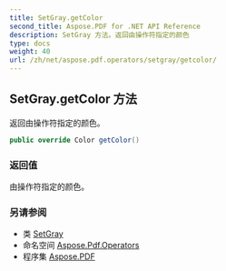 ```yaml
---
title: SetGray.getColor
second_title: Aspose.PDF for .NET API Reference
description: SetGray 方法。返回由操作符指定的颜色
type: docs
weight: 40
url: /zh/net/aspose.pdf.operators/setgray/getcolor/
---
```

## SetGray.getColor 方法

返回由操作符指定的颜色。

```csharp
public override Color getColor()
```

### 返回值

由操作符指定的颜色。

### 另请参阅

* 类 [SetGray](../)
* 命名空间 [Aspose.Pdf.Operators](../../../aspose.pdf.operators/)
* 程序集 [Aspose.PDF](../../../)